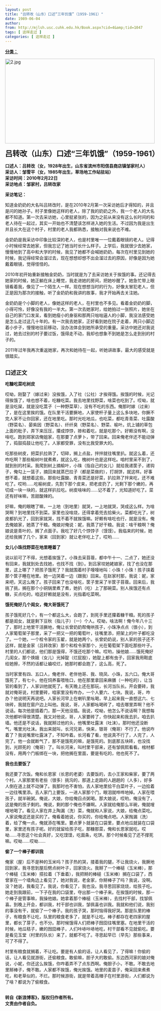 ```yaml
---
layout: post
title: "吕转改（山东）口述“三年饥饿”（1959-1961）"
date: 1989-06-04
author: 
from: http://mjlsh.usc.cuhk.edu.hk/Book.aspx?cid=4&amp;tid=1047
tags: [ 这样走过 ]
categories: [ 这样走过 ]
---
```


<div style="margin: 15px 10px 10px 0px;">
<div>
<span id="ctl00_ContentPlaceHolder1_chapter1_SubjectLabel" style="font-weight:bold;text-decoration:underline;">
   分类：
  </span>
</div>
<p>
<img align="top" alt="2.jpg" border="0" height="278" src="https://i.imgur.com/OVdR6NW.jpeg" width="490"/>
</p>
<p>
<strong>
<font size="5">
    吕转改（山东）口述“三年饥饿”（1959-1961）
   </font>
</strong>
</p>
<p>
<strong>
   口述人：吕转改（女，1928年出生，山东省滨州市阳信县商店镇邹家村人）
   <br/>
   采访人：邹雪平（女，1985年出生，草场地工作站驻站）
   <br/>
   采访时间：2010年2月22日
   <br/>
   采访地点：邹家村，吕转改家
  </strong>
</p>
<p>
<strong>
   采访笔记：
  </strong>
</p>
<p>
  知道金奶奶的大名叫吕转改时，是在2010年2月第一次采访她后才得知的，并且是问的她孙子。村子里像她这样的老人，除了我的奶奶之外，我一个老人的大名都不知道。第一次去采访她，心里挺紧张的，因为之前从来没有这么长时间的和老人待在一起过，其实一开始也不清楚该怎样进入她的生活。不过因为我是出生并且长大在这个村子，村里的老人我都熟悉，接触对我来说也不难。
 </p>
<p>
  金奶奶是我采访中印象比较深的老人，也是村里唯一一位戴着眼镜的老人。记得小时候经常去她家，但我忘记了她当时长什么样子。上学后，我就很少去她家，慢慢地到了高中和大学的时候，我见了她都不会喊她奶奶，每次在村里见到她的时候，我记得经常会溜过去，现在想想却想不出会溜过去的原因，好像是因为她戴着眼镜，觉得怪怪的。
 </p>
<p>
  2010年初开始重新接触金奶奶，当时就是为了去采访她关于挨饿的事。还记得去她家的时候，她正躺在床上睡觉，我走进她的房间，把她吵醒了。她急忙带上眼镜看着我，像见了一个陌生人一样。现在想想当时的行为，好像太冒犯老人，但正是因为那次的接触，听了金奶奶和我讲的故事，我才开始再去关注她。
 </p>
<p>
  金奶奶是个小脚的老人，像她这样的老人，在村里也不多见。看着金奶奶的脚，小得可怜，好像没有我的一半大。第一次去她家时，给她拍过一张照片，她坐在自己的家门口发呆，看到她瘦小的身驱和那两只咄咄逼人的小脚，我没法感受她是怎么走过这几十年的。有一次我去她家，正好看到她在院子走着，两只小脚迈着小步子，慢慢地往前移动，没办法体会到她所承受的重量。采访中她还对我说过，她去过别的村子要过饭，饿得走不动，我却也想象不到她是怎么走到别的村子的。
 </p>
<p>
  2011年过年我再次重返她家，再次和她待在一起，听她讲故事，最大的感受就是很踏实。
 </p>
<p>
<br/>
<strong>
<font size="4">
    口述正文
   </font>
</strong>
</p>
<p>
<strong>
   吃糠吃菜吃树皮
  </strong>
</p>
<p>
  哎呦，刚娶了（嫁过来）没挨饿，入了社（公社）才挨得饿。挨饿的时候，光记得挨饿了，啥也想不着，吃糠吃菜。我去地里找野菜，啥菜也吃到了。哎呦，就是没吃屎，就是没吃蒿子（一种野菜草），没有不吃的东西。俺那时嫁（过来）了，是在这里挨的饿。在队里干活要撅地，人家使杆子量上这么多块地，你撅不完人家不让你回家，还在地里吃。那时光吃地瓜，也吃菜，都吃青青菜、吐露酸（野菜名）、晏紫因（野菜名）、纤纤臭（野菜名）、野菜、榆叶。炕上铺的草包上面的秕子，弄下来压压，攥成饽饽，掺和着吃，就是吃那个。好赖没有啊，没啥吃。跑到郑家店俺姐家，在那要了点萝卜，带了回来。回来俺老伴还不能动弹了，捣鼓捣鼓让他吃了。人家都受罪，没有比我受罪大的。
 </p>
<p>
  吃那些树皮，把菜扒拉熟了，切碎，搁上点盐，拌拌就往嘴里扒。就这么着，还咋吃啊？那些榆树叶就煮煮，就这么吃，槐树叶也是这样吃。咱村里采不到了，就到别的村采。我爬到树上摘榆叶，小珠（指自己的女儿）就给我递筐子，递钩子，俺勾上一篮子，摘回来就蒸巴拉子（都是菜做的），打胡饼，就这样。好事想不着，就想着这些。那些吐露酸、青青菜还是好菜，扒拉熟了拌来吃，还不难吃了。哎哟……吃榆树皮，先割下那个皮来，把老皮扔了，光剩下那个嫩的，再切成一块一块的，就这样扒拉吃。树皮啥味的……记不着了，光知道好吃了。菜还有好味嘛，苦甜酸辣的。
 </p>
<p>
  好嘛，俺的眼瞎了嘛，一上地（到地里）就哭，一上地就哭，哭成这么样。为啥哭啊？到地里找不到菜。家里也没啥烧，还得拿着兜去拾柴火。菜都吃光了，树皮都扒光了，回到家就哭，找不着不就挨饿嘛。好赖有啥吃也行，就是没有。俺去俺娘家，她蒸了干粮。俺娘对俺说：妮，我蒸了好干粮。我说：啥干粮啊？俺娘说是青叶的，搁了点面子。我吃了好几个饽饽子（馍馍）。我临来的时候，她还给我搁了几个，家来（回到家）就让老伴吃上了，哎哟……
 </p>
<p>
<strong>
   女儿小珠找野菜在地里睡着了
  </strong>
</p>
<p>
  说以前可了不得，光想着挨饿了。小珠去采苜蓿，都中午十一、二点了，她还没有回来，我就到处去找她，也找不找（到）。到吕家坟她姥娘家，找了也没在那里，这上哪了？把孩子饿死了？我就围着村子嚎嚎地叫：小珠！小珠！孩子挟着那个筐子睡在地里。她一边哭着一边（跟我）回来。在赵家村那，我说：妮，家来吧，天这么晚了。孩子回来了也没啥吃，筐子里采了半筐子苜蓿。回来后，我挑了挑，搁在那个小铜锅里煮了煮，她扒（吃）上了那碗菜。别人挨饿还有点糠，买点吃的，咱这好赖就是没有，光指着吃菜啊。
 </p>
<p>
<strong>
   饿死俺好几个闺女，俺大哥饿死了
  </strong>
</p>
<p>
  孩子饿死好几个，有一个都这么大，会跑了，到死手里还攥着糠干粮。死的孩子都是闺女，就是剩下豆秋（指儿子）（一）个人。哎呦，啥法啊！俺今年八十三了，那时上地里干活撅地，俺让长曾奶奶帮俺哄孩子，小珠净点点（很小），到人家葡萄架子那里，采了一把又一把的葡萄叶，往嘴里添，把架上的叶子都吃没了。一个她，一个栓令家的玉翟，就是她两个。长曾奶奶说，别人家的孩子还不这样，就是金家（吕转改家）那个和栓令家那个，光在葡萄架下面吃那些叶子。村里的人们都说，他们那是饿得，不饿还吃那个嘛。哎哟，操他娘……饿死俺好几闺女，那个焕娥（女儿）光掉腚（烂屁股），她腚上都有虫子，回家我用鞋底给她擦，不然的话都让蛐咬烂，她那时都会跑了，这么高，死了。
 </p>
<p>
  当时家里有四、五口人，俺老伴、老伴他哥、我、晓凤、小珠，五六口。俺大哥饿死了，有七十。他在饲养畜喂牲口，他在那里拿回来麻膳（一种吃的），让当官的看到了，人家训他就死了。有天晚上还在那玩，长河当队长。开会要砖，我就对俺哥说，村里要砖，咱家里没有咋办，一个人要六、七块。我说，哥，咋办？他说明天再说吧。人家长河早上在喇叭里吆喝，早上起来我一直想这六、七块砖，我就在窗户边上叫他。我说，哥，人家都吆喝砖了，咱去哪里弄啊？他不说话。每次他是插着门，那一天他没插。我说，哎呦，他怎么不说话啊？我想每次他都听得很清楚。我又对他说，哥，人家要砖了，你快起来和我去扒，咱去扒墙。他还是不说话，我就掰过他的头，他嘴里吐露沫（吐沫）。那时他还没断气，嘴里光吐沫。我出来就叫，长河兄弟，快来，银哥（俺哥）不行了。他说咋着了？我说嘴里吐露沫了，不知咋着。长河看了看，他说真不行了，人完了，人完了。他一会就断气了，那不是饿死的嘛，是饿死的。到底那五块砖，也没找到，光顾死的（俺哥）了。叫长河来，叫村里干部来，还有邹佩熙看看。棺材都没有，用两个门板绑在一块，把他搁在里面，要是有吃的，他也死不了。
 </p>
<p>
<strong>
   我也去要饭了
  </strong>
</p>
<p>
  我还要了次饭。俺和长恩家（长恩的老婆）去要饭的，去小王家和柴家，要了两个村。人家那里有老些（很多）挑沟的，那道上走路的人趟趟的（人多），好多人倒在道上就不动弹了。我那时也不害怕，去人家地里拾干白菜叶子，一边拾着一边往嘴里添。去人家门上要饭，一进人家那个门，眼泪就哗哗地掉。人家在喂孩子，就半碗粥。俺说，大娘，你给俺舀点粥喝。那大娘说，哎哟，俺没有了，这是俺的孩子剩的。俺说，剩的那个俺也不嫌啊。人家就给俺那么半碗，俺就嗖嗖地喝了。看见人家在井上陶漏（洗）菜，俺就和人家说，大娘，给俺点菜吃。人家说俺这还是买的了。俺看着她说，你买的，你给俺点吧。人家掏漏（洗）着，给了俺一点，俺就添在嘴里。要点萝卜就装在口袋里，要点地瓜就装在口袋里，家里还有孩子呢。好的就留给孩子吃，那糠那菜，俺和长恩家就吃。哎呦……寻思这个社会真好，又吃馍馍，吃面条，吃饼。那个时候看见了还不撑死嘛。哎呦……哎呦……
 </p>
<p>
<strong>
   偷了一个棒子都训我
  </strong>
</p>
<p>
  俺家（屋）后不是种的玉米吗？孩子热的哭，搂着我的腿，不让我烧火，我撅地回到家，我寻思到屋后劈点树叶子，回家烧火。我掰了一个棒槌（玉米棒），那个棒槌（玉米棒）搭拉着（下垂着），我把掰的棒槌（玉米棒）搁在口袋了，西曾家在一个墙角边上看见了，她对我说，老金家，你掰棒子了吗？我说，没啊。没？她说，我看见了。我说，你看见了，我也没。我寻思回家烧烧，给孩子吃。她走到我跟前，一下子在我的口袋里，夺出那一个棒子来。在挨饿的时候，那一个棒子是管事嘛，我操他娘。她拿着那个棒槌（玉米棒），去找村干部，找邹佩喜。到晚上开会，都训我，村干部也训我，邹佩喜也训我。我就和他们说，我别的事没有干，就偷了一个棒子。我的孩子哭，那时恼得我好哭。那是队里的棒子，有粮食不让吃，队里的粮食老多了，就是不让吃。棒子都存在老四家的屋里，都长了芽子，也不分。那时候饿得人们把棒子囫囵往嘴里塞。在地里干活的时候，地瓜秸子，嫩的囫囵棒子，人们咔哧咔哧地吃，村干部看不见就偷吃。要是看见玉堂（村里的队长）来了，就都不吃了。寻思起早已（早先）那些事来，可了不得了。
 </p>
<p>
  村里有粮食就搁着，不让吃。要是有人偷的话，让人看见了，了得嘛！你偷的话，让人看见就游街，还偷粮食。敢偷嘛，胆子大的敢偷。东边西河家的娘对俺说，小妮，你还这么挨饿，你咋着弄不了点东西啊。俺胆子小，不敢。不敢去地里掰棒子，俺不敢。人家都不挨饿，俺光挨饿。地里的麦苗子，俺采回来煮煮吃，和老草似的，不烂。那时候游街，就是带着高帽子在村里游街，人们都说为了啥？都说为了偷粮食。
 </p>
<p>
<br/>
<strong>
   转自《新浪博客》，版权归作者所有。
   <br/>
   文责由作者自负。
  </strong>
</p>
</div>
